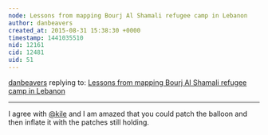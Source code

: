 ```yaml
---
node: Lessons from mapping Bourj Al Shamali refugee camp in Lebanon
author: danbeavers
created_at: 2015-08-31 15:38:30 +0000
timestamp: 1441035510
nid: 12161
cid: 12481
uid: 51
---
```




[danbeavers](../profile/danbeavers) replying to: [Lessons from mapping Bourj Al Shamali refugee camp in Lebanon](../notes/claudsmm/08-23-2015/lessons-from-mapping-bourj-al-shamali-refugee-camp)

----
I agree with [@kile](/profile/kile) and I am amazed that you could patch the balloon and then inflate it with the patches still holding. 